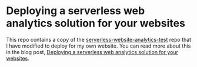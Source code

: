 # Deploying a serverless web analytics solution for your websites

This repo contains a copy of the [serverless-website-analytics-test](https://github.com/rehanvdm/serverless-website-analytics-test) repo that I have modified to deploy for my own website. You can read more about this in the blog post, [Deploying a serverless web analytics solution for your websites]().


